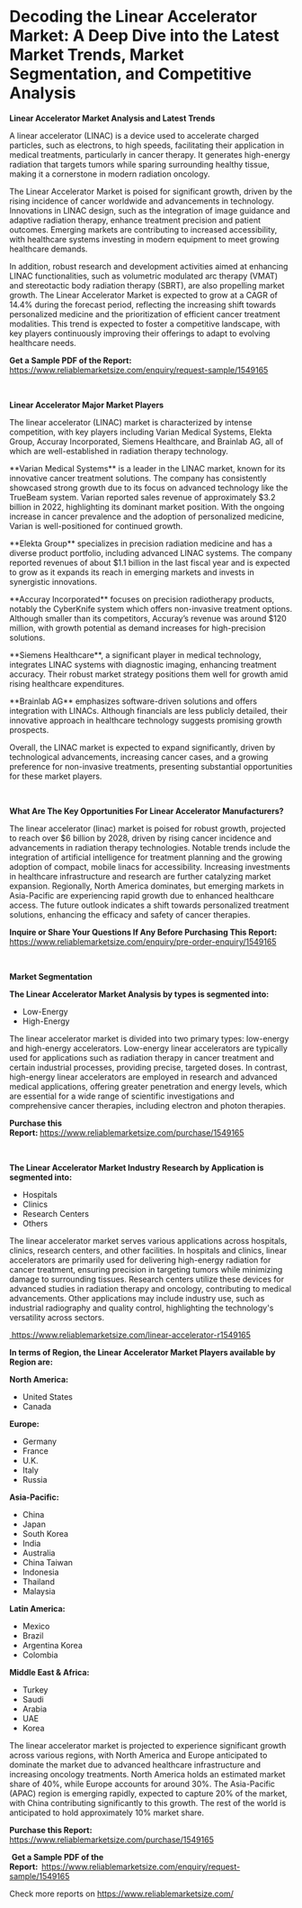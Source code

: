 <p><h1>Decoding the Linear Accelerator Market: A Deep Dive into the Latest Market Trends, Market Segmentation, and Competitive Analysis</h1></p><p><strong>Linear Accelerator Market Analysis and Latest Trends</strong></p>
<p><p>A linear accelerator (LINAC) is a device used to accelerate charged particles, such as electrons, to high speeds, facilitating their application in medical treatments, particularly in cancer therapy. It generates high-energy radiation that targets tumors while sparing surrounding healthy tissue, making it a cornerstone in modern radiation oncology.</p><p>The Linear Accelerator Market is poised for significant growth, driven by the rising incidence of cancer worldwide and advancements in technology. Innovations in LINAC design, such as the integration of image guidance and adaptive radiation therapy, enhance treatment precision and patient outcomes. Emerging markets are contributing to increased accessibility, with healthcare systems investing in modern equipment to meet growing healthcare demands.</p><p>In addition, robust research and development activities aimed at enhancing LINAC functionalities, such as volumetric modulated arc therapy (VMAT) and stereotactic body radiation therapy (SBRT), are also propelling market growth. The Linear Accelerator Market is expected to grow at a CAGR of 14.4% during the forecast period, reflecting the increasing shift towards personalized medicine and the prioritization of efficient cancer treatment modalities. This trend is expected to foster a competitive landscape, with key players continuously improving their offerings to adapt to evolving healthcare needs.</p></p>
<p><strong>Get a Sample PDF of the Report:&nbsp;</strong> <a href="https://www.reliablemarketsize.com/enquiry/request-sample/1549165?utm_campaign=2925&utm_medium=2&utm_source=Github&utm_content=ia&utm_term=04032025&utm_id=linear-accelerator">https://www.reliablemarketsize.com/enquiry/request-sample/1549165</a></p>
<p>&nbsp;</p>
<p><strong>Linear Accelerator Major Market Players</strong></p>
<p><p>The linear accelerator (LINAC) market is characterized by intense competition, with key players including Varian Medical Systems, Elekta Group, Accuray Incorporated, Siemens Healthcare, and Brainlab AG, all of which are well-established in radiation therapy technology.</p><p>**Varian Medical Systems** is a leader in the LINAC market, known for its innovative cancer treatment solutions. The company has consistently showcased strong growth due to its focus on advanced technology like the TrueBeam system. Varian reported sales revenue of approximately $3.2 billion in 2022, highlighting its dominant market position. With the ongoing increase in cancer prevalence and the adoption of personalized medicine, Varian is well-positioned for continued growth.</p><p>**Elekta Group** specializes in precision radiation medicine and has a diverse product portfolio, including advanced LINAC systems. The company reported revenues of about $1.1 billion in the last fiscal year and is expected to grow as it expands its reach in emerging markets and invests in synergistic innovations.</p><p>**Accuray Incorporated** focuses on precision radiotherapy products, notably the CyberKnife system which offers non-invasive treatment options. Although smaller than its competitors, Accuray’s revenue was around $120 million, with growth potential as demand increases for high-precision solutions.</p><p>**Siemens Healthcare**, a significant player in medical technology, integrates LINAC systems with diagnostic imaging, enhancing treatment accuracy. Their robust market strategy positions them well for growth amid rising healthcare expenditures.</p><p>**Brainlab AG** emphasizes software-driven solutions and offers integration with LINACs. Although financials are less publicly detailed, their innovative approach in healthcare technology suggests promising growth prospects.</p><p>Overall, the LINAC market is expected to expand significantly, driven by technological advancements, increasing cancer cases, and a growing preference for non-invasive treatments, presenting substantial opportunities for these market players.</p></p>
<p>&nbsp;</p>
<p><strong>What Are The Key Opportunities For Linear Accelerator Manufacturers?</strong></p>
<p><p>The linear accelerator (linac) market is poised for robust growth, projected to reach over $6 billion by 2028, driven by rising cancer incidence and advancements in radiation therapy technologies. Notable trends include the integration of artificial intelligence for treatment planning and the growing adoption of compact, mobile linacs for accessibility. Increasing investments in healthcare infrastructure and research are further catalyzing market expansion. Regionally, North America dominates, but emerging markets in Asia-Pacific are experiencing rapid growth due to enhanced healthcare access. The future outlook indicates a shift towards personalized treatment solutions, enhancing the efficacy and safety of cancer therapies.</p></p>
<p><strong>Inquire or Share Your Questions If Any Before Purchasing This Report:</strong> <a href="https://www.reliablemarketsize.com/enquiry/pre-order-enquiry/1549165?utm_campaign=2925&utm_medium=2&utm_source=Github&utm_content=ia&utm_term=04032025&utm_id=linear-accelerator">https://www.reliablemarketsize.com/enquiry/pre-order-enquiry/1549165</a></p>
<p>&nbsp;</p>
<p><strong>Market Segmentation</strong></p>
<p><strong>The Linear Accelerator Market Analysis by types is segmented into:</strong></p>
<p><ul><li>Low-Energy</li><li>High-Energy</li></ul></p>
<p><p>The linear accelerator market is divided into two primary types: low-energy and high-energy accelerators. Low-energy linear accelerators are typically used for applications such as radiation therapy in cancer treatment and certain industrial processes, providing precise, targeted doses. In contrast, high-energy linear accelerators are employed in research and advanced medical applications, offering greater penetration and energy levels, which are essential for a wide range of scientific investigations and comprehensive cancer therapies, including electron and photon therapies.</p></p>
<p><strong>Purchase this Report:&nbsp;</strong><a href="https://www.reliablemarketsize.com/purchase/1549165?utm_campaign=2925&utm_medium=2&utm_source=Github&utm_content=ia&utm_term=04032025&utm_id=linear-accelerator">https://www.reliablemarketsize.com/purchase/1549165</a></p>
<p>&nbsp;</p>
<p><strong>The Linear Accelerator Market Industry Research by Application is segmented into:</strong></p>
<p><ul><li>Hospitals</li><li>Clinics</li><li>Research Centers</li><li>Others</li></ul></p>
<p><p>The linear accelerator market serves various applications across hospitals, clinics, research centers, and other facilities. In hospitals and clinics, linear accelerators are primarily used for delivering high-energy radiation for cancer treatment, ensuring precision in targeting tumors while minimizing damage to surrounding tissues. Research centers utilize these devices for advanced studies in radiation therapy and oncology, contributing to medical advancements. Other applications may include industry use, such as industrial radiography and quality control, highlighting the technology's versatility across sectors.</p></p>
<p><a href="https://www.reliablemarketsize.com/linear-accelerator-r1549165?utm_campaign=2925&utm_medium=2&utm_source=Github&utm_content=ia&utm_term=04032025&utm_id=linear-accelerator">&nbsp;https://www.reliablemarketsize.com/linear-accelerator-r1549165</a></p>
<p><strong>In terms of Region, the Linear Accelerator Market Players available by Region are:</strong></p>
<p>
    <p> <strong> North America: </strong>
        <ul>
            <li>United States</li>
            <li>Canada</li>
        </ul>
        </p> 
    <p> <strong> Europe: </strong>
        <ul>
            <li>Germany</li>
            <li>France</li>
            <li>U.K.</li>
            <li>Italy</li>
            <li>Russia</li>
        </ul>
        </p> 
    <p> <strong> Asia-Pacific: </strong>
        <ul>
            <li>China</li>
            <li>Japan</li>
            <li>South Korea</li>
            <li>India</li>
            <li>Australia</li>
            <li>China Taiwan</li>
            <li>Indonesia</li>
            <li>Thailand</li>
            <li>Malaysia</li>
        </ul>
        </p> 
    <p> <strong> Latin America: </strong>
        <ul>
            <li>Mexico</li>
            <li>Brazil</li>
            <li>Argentina Korea</li>
            <li>Colombia</li>
        </ul>
        </p> 
    <p> <strong> Middle East & Africa: </strong>
        <ul>
            <li>Turkey</li>
            <li>Saudi</li>
            <li>Arabia</li>
            <li>UAE</li>
            <li>Korea</li>
        </ul>
    </p>
    </p>
<p><p>The linear accelerator market is projected to experience significant growth across various regions, with North America and Europe anticipated to dominate the market due to advanced healthcare infrastructure and increasing oncology treatments. North America holds an estimated market share of 40%, while Europe accounts for around 30%. The Asia-Pacific (APAC) region is emerging rapidly, expected to capture 20% of the market, with China contributing significantly to this growth. The rest of the world is anticipated to hold approximately 10% market share.</p></p>
<p><strong>Purchase this Report: </strong><a href="https://www.reliablemarketsize.com/purchase/1549165?utm_campaign=2925&utm_medium=2&utm_source=Github&utm_content=ia&utm_term=04032025&utm_id=linear-accelerator">https://www.reliablemarketsize.com/purchase/1549165</a></p>
<p>&nbsp;<strong>Get a Sample PDF of the Report:&nbsp;&nbsp;</strong><a href="https://www.reliablemarketsize.com/enquiry/request-sample/1549165?utm_campaign=2925&utm_medium=2&utm_source=Github&utm_content=ia&utm_term=04032025&utm_id=linear-accelerator">https://www.reliablemarketsize.com/enquiry/request-sample/1549165</a></p>
<p><strong></strong></p>
<p>Check more reports on <a href="https://www.reliablemarketsize.com/?utm_campaign=2925&utm_medium=2&utm_source=Github&utm_content=ia&utm_term=04032025&utm_id=linear-accelerator">https://www.reliablemarketsize.com/</a></p>